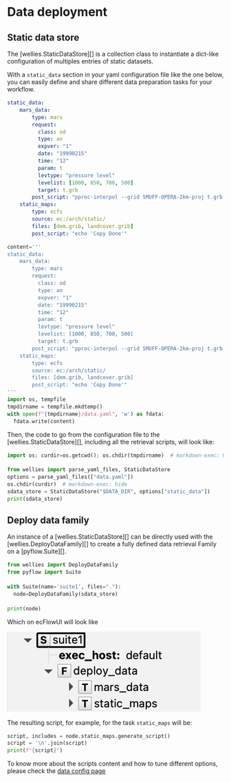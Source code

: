 # Data deployment

## Static data store

The [wellies.StaticDataStore][] is a collection class to instantiate a dict-like 
configuration of multiples entries of static datasets.

With a `static_data` section in your yaml configuration file like the one below, 
you can easily define and share different data preparation tasks for your workflow.

```yaml title="data.yaml"
static_data:
    mars_data:
        type: mars
        request:
          class: od
          type: an
          expver: "1"
          date: "19990215"
          time: "12"
          param: t
          levtype: "pressure level"
          levelist: [1000, 850, 700, 500]
          target: t.grb
        post_script: "pproc-interpol --grid SMUFF-OPERA-2km-proj t.grb t_2km.grb"
    static_maps:
        type: ecfs
        source: ec:/arch/static/
        files: [dem.grib, landcover.grib]
        post_script: "echo 'Copy Done'"
```

```python exec="true" session="deploy_data"
content='''
static_data:
    mars_data:
        type: mars
        request:
          class: od
          type: an
          expver: "1"
          date: "19990215"
          time: "12"
          param: t
          levtype: "pressure level"
          levelist: [1000, 850, 700, 500]
          target: t.grb
        post_script: "pproc-interpol --grid SMUFF-OPERA-2km-proj t.grb t_2km.grb"
    static_maps:
        type: ecfs
        source: ec:/arch/static/
        files: [dem.grib, landcover.grib]
        post_script: "echo 'Copy Done'"
'''
import os, tempfile
tmpdirname = tempfile.mkdtemp()
with open(f"{tmpdirname}/data.yaml", 'w') as fdata:
  fdata.write(content)
```

Then, the code to go from the configuration file to the [wellies.StaticDataStore][], 
including all the retrieval scripts, will look like:

```python exec="true" source="above" result="python" session="deploy_data"
import os; curdir=os.getcwd(); os.chdir(tmpdirname)  # markdown-exec: hide

from wellies import parse_yaml_files, StaticDataStore
options = parse_yaml_files(["data.yaml"])
os.chdir(curdir)  # markdown-exec: hide
sdata_store = StaticDataStore("$DATA_DIR", options["static_data"])
print(sdata_store)
```

## Deploy data family

An instance of a [wellies.StaticDataStore][] can be directly used with the 
[wellies.DeployDataFamily][] to create a fully defined data retrieval Family on 
a [pyflow.Suite][].

```python exec="true" source="above" session="deploy_data" result="shell"
from wellies import DeployDataFamily
from pyflow import Suite

with Suite(name='suite1', files="."):
  node=DeployDataFamily(sdata_store)

print(node)
```

Which on ecFlowUI will look like

![DeployDataFamily](../img/deploy_data_family.png)

The resulting script, for example, for the task `static_maps` will be:

```python exec="true" title="static_maps.ecf" session="deploy_data" result="shell"
script, includes = node.static_maps.generate_script()
script = '\n'.join(script)
print(f"{script}")
```

To know more about the scripts content and how to tune different options, please 
check the [data config page](data_config.md)
